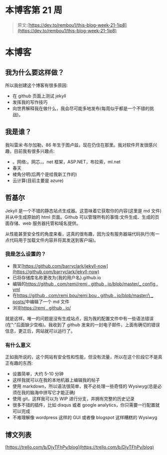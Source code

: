 # 本博客第 21 周

> 原文:[https://dev.to/rembou1/this-blog-week-21-1ip8](https://dev.to/rembou1/this-blog-week-21-1ip8)

# 本博客

## 我为什么要这样做？

所以我创建这个博客有很多原因:

*   在 github 页面上测试 jekyll
*   发挥我的写作技巧
*   向世界解释我在做什么，我会尽可能多地发布(每周似乎都是一个不错的挑战)。

## 我是谁？

我叫雷米·布尔加勒，86 年生于图卢兹，现在仍住在那里。我对软件开发很感兴趣，目前我有很多兴趣点:

*   。网络:。网芯，。net 框架，ASP.NET，布拉索，ml.net
*   春天
*   棱角分明(后两个是给我新工作的)
*   云计算(目前主要是 azure)

## 哲基尔

Jekyll 是一个不错的静态站点生成器。这意味着它获取你的内容(这里是 md 文件)并从中生成原始的 html 页面。Github 可以管理所有的事情:文件生成、生成的页面存储、web 服务器托管和域名提供。

从性能甚至安全性的角度来看，这真的很有趣，因为没有服务器端代码执行(有一点代码用于加载文件内容并将其发送到客户端)。

### 我是怎么设置的？

*   我叉[https://github.com/barryclark/jekyll-now](https://github.com/barryclark/jekyll-now)
*   已将存储库名称更改为{我的用户名}.github.io
*   编辑的[https://github . com/remi/remi . github . io/blob/master/_ config . yml](https://github.com/RemiBou/remibou.github.io/blob/master/%5C_config.yml)
*   在[https://github . com/remi bou/remi bou . github . io/blob/master/\ _ posts/](https://github.com/RemiBou/remibou.github.io/blob/master/%5C_posts/)中编辑了一个 md 文件
*   浏览[https://remi . github . io/](https://remibou.github.io/)

就是这样。唯一的问题是没有生成站点，因为我的配置文件中有一些语法错误(在“:”后面缺少空格)。我收到了 github 发来的一封电子邮件，上面有确切的错误信息，更正后，网站就可以运行了。

### 有什么意义

正如我所说的，这个网站有安全性和性能，但没有流量，所以在这个阶段它不是真正有趣的东西:

*   设置简单，大约 5-10 分钟
*   这样我就可以在我的本地机器上编辑我的帖子
*   使用 markdown，所以语法很简单，我不必处理一些奇怪的 Wysiwyg(总是必须在我的脑海中拼写它才能正确)
*   使用 git，这样我可以为 WIP 进行分支，并拥有完整的历史记录
*   很多不错的插件，比如 disqus 或者 google analytics，你只需要一行配置就可以完成
*   不难理解像 wordpress 这样的 GUI 或者像 blogspot 这样糟糕的 Wysiwyg

## 博文列表

[https://trello.com/b/DjyTFhPy/blog](https://trello.com/b/DjyTFhPy/blog)